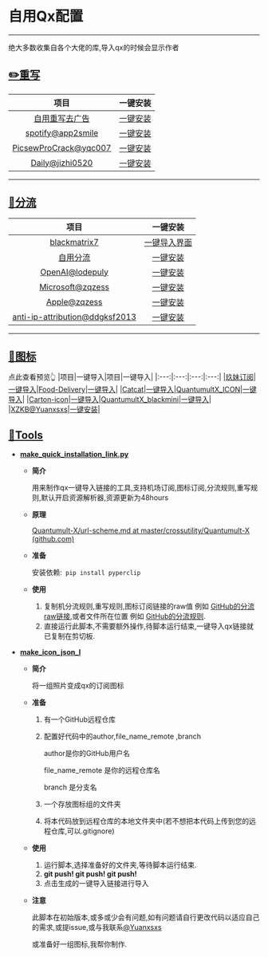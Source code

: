 # 自用Qx配置

---
绝大多数收集自各个大佬的库,导入qx的时候会显示作者

## [✏️重写](https://github.com/Yuanxsxs/QtumultX/tree/master/Rewrite)

|项目|一键安装|
|:---:|:---:|
|[自用重写去广告](https://github.com/Yuanxsxs/QtumultX/raw/master/Rewrite/AD_block/Self_use_Adblock.snippet)|[一键安装](https://api.boxjs.app/quanx/add-resource?remote-resource=%7B%22rewrite_remote%22%3A%5B%22https%3A//raw.githubusercontent.com/Yuanxsxs/QtumultX/master/Rewrite/AD_block/Self_use_Adblock.snippet%3Fraw%3Dtrue%2Ctag%3DSelf_use_Adblock-Yuanxsxs%22%5D%7D)|
|[spotify@app2smile](https://raw.githubusercontent.com/app2smile/rules/master/module/spotify.conf)|[一键安装](https://quantumult.app/x/open-app/add-resource?remote-resource=%7B%22rewrite_remote%22%3A%5B%22https%3A//raw.githubusercontent.com/app2smile/rules/master/module/spotify.conf%3Fraw%3Dtrue%2Ctag%3Dspotify%40app2smile%2C%20update-interval%3D172800%2Copt-parser%3Dtrue%22%5D%7D)|
|[PicsewProCrack@yqc007](https://raw.githubusercontent.com/yqc007/QuantumultX/master/PicsewProCrack.js)|[一键安装](https://quantumult.app/x/open-app/add-resource?remote-resource=%7B%22rewrite_remote%22%3A%5B%22https%3A//raw.githubusercontent.com/yqc007/QuantumultX/master/PicsewProCrack.js%3Fraw%3Dtrue%2Ctag%3DPicsewProCrack%40yqc007%2C%20update-interval%3D172800%2Copt-parser%3Dtrue%22%5D%7D)|
[Daily@jizhi0520](https://raw.githubusercontent.com/jizhi0520/QX/main/Daily.js)|[一键安装](https://quantumult.app/x/open-app/add-resource?remote-resource=%7B%22rewrite_remote%22%3A%5B%22https%3A//raw.githubusercontent.com/jizhi0520/QX/main/Daily.js%3Fraw%3Dtrue%2Ctag%3DDaily%40jizhi0520%2C%20update-interval%3D172800%2Copt-parser%3Dtrue%22%5D%7D)|
---
## [🍴分流](https://github.com/Yuanxsxs/QtumultX/tree/master/Filter)
|项目|一键安装|
|:---:|:---:|
|[blackmatrix7](https://github.com/blackmatrix7/ios_rule_script/tree/master/rule/QuantumultX)|[一键导入界面](https://github.com/Yuanxsxs/QtumultX/tree/master/Filter/blackmatrix7)|
|[自用分流](https://github.com/Yuanxsxs/QtumultX/blob/master/Filter/myself.txt)|[一键安装](https://api.boxjs.app/quanx/add-resource?remote-resource=%7B%22rewrite_remote%22%3A%5B%22https%3A//raw.githubusercontent.com/Yuanxsxs/QtumultX/master/Filter/myself.txt%3Fraw%3Dtrue%2Ctag%3Dmyself-Yuanxsxs%22%5D%7D)|
|[OpenAI@lodepuly](https://gitlab.com/lodepuly/vpn_tool/-/raw/main/Tool/Loon/Rule/OpenAI.list)|[一键安装](https://quantumult.app/x/open-app/add-resource?remote-resource=%7B%22filter_remote%22%3A%5B%22https%3A//gitlab.com/lodepuly/vpn_tool/-/raw/main/Tool/Loon/Rule/OpenAI.list%3Fraw%3Dtrue%2Ctag%3DOpenAI%40lodepuly%2Cforce-policy%3DOpenAI%2C%20update-interval%3D172800%2Copt-parser%3Dtrue%22%5D%7D)|
|[Microsoft@zqzess](https://github.com/zqzess/rule_for_quantumultX/blob/master/QuantumultX/rules/Microsoft.list)|[一键安装](https://quantumult.app/x/open-app/add-resource?remote-resource=%7B%22filter_remote%22%3A%5B%22https%3A//raw.githubusercontent.com/zqzess/rule_for_quantumultX%5C/master/QuantumultX/rules/Microsoft.list%3Fraw%3Dtrue%2Ctag%3DMicrosoft%40zqzess%2Cforce-policy%3DMicrosoft%2C%20update-interval%3D172800%2Copt-parser%3Dtrue%22%5D%7D)|
|[Apple@zqzess](https://github.com/zqzess/rule_for_quantumultX/blob/master/QuantumultX/rules/Apple.list)|[一键安装](https://quantumult.app/x/open-app/add-resource?remote-resource=%7B%22filter_remote%22%3A%5B%22https%3A//raw.githubusercontent.com/zqzess/rule_for_quantumultX%5C/master/QuantumultX/rules/Apple.list%3Fraw%3Dtrue%2Ctag%3DApple%40zqzess%2Cforce-policy%3DApple%2C%20update-interval%3D172800%2Copt-parser%3Dtrue%22%5D%7D)|
[anti-ip-attribution@ddgksf2013](https://raw.githubusercontent.com/ddgksf2013/Filter/master/anti-ip-attribution.list)|[一键安装](https://quantumult.app/x/open-app/add-resource?remote-resource=%7B%22filter_remote%22%3A%5B%22https%3A//raw.githubusercontent.com/ddgksf2013/Filter/master/anti-ip-attribution.list%3Fraw%3Dtrue%2Ctag%3Danti-ip-attribution%40ddgksf2013%2Cforce-policy%3Danti-ip-attribution%2C%20update-interval%3D172800%2Copt-parser%3Dtrue%22%5D%7D)|

---
## [👀图标](https://github.com/Yuanxsxs/QtumultX/tree/master/Icon)
点此查看预览👆
|项目|一键导入|项目|一键导入|
|:---:|:---:|:---:|:---:|
|[玖妹订阅](https://raw.githubusercontent.com/Yuanxsxs/QtumultX/master/Icon/JiuMei-icon/JiuMei-icon.json)|[一键导入](https://quantumult.app/x/open-app/ui?module=gallery&type=icon&action=add&content=%5B%22https%3A//raw.githubusercontent.com/Yuanxsxs/QtumultX%5C/master/Icon/JiuMei-icon/JiuMei-icon.json%22%5D)|[Food-Delivery](https://github.com/Yuanxsxs/QtumultX/blob/master/Icon/Food-Delivery.json)|[一键导入](https://quantumult.app/x/open-app/ui?module=gallery&type=icon&action=add&content=%5B%22https%3A//raw.githubusercontent.com/Yuanxsxs/QtumultX%5C/master/Icon/Food-Delivery.json%22%5D)|
|[Catcat](https://github.com/Yuanxsxs/QtumultX/blob/master/Icon/Catcat.json)|[一键导入](https://quantumult.app/x/open-app/ui?module=gallery&type=icon&action=add&content=%5B%22https%3A//raw.githubusercontent.com/Yuanxsxs/QtumultX%5C/master/Icon/Catcat.json%22%5D)|[QuantumultX_ICON](https://github.com/Yuanxsxs/QtumultX/blob/master/Icon/hellcell/QuantumultX_ICON.json)|[一键导入](https://quantumult.app/x/open-app/ui?module=gallery&type=icon&action=add&content=%5B%22https%3A//raw.githubusercontent.com/Yuanxsxs/QtumultX%5C/master/Icon/hellcell/QuantumultX_ICON.json%22%5D)|
|[Carton-icon](https://github.com/Yuanxsxs/QtumultX/blob/master/Icon/Carton-icon.json)|[一键导入](https://quantumult.app/x/open-app/ui?module=gallery&type=icon&action=add&content=%5B%22https%3A//raw.githubusercontent.com/Yuanxsxs/QtumultX%5C/master/Icon/Carton-icon.json%22%5D)|[QuantumultX_blackmini](https://github.com/Yuanxsxs/QtumultX/blob/master/Icon/hellcell/QuantumultX_blackmini.json)|[一键导入](https://quantumult.app/x/open-app/ui?module=gallery&type=icon&action=add&content=%5B%22https%3A//raw.githubusercontent.com/Yuanxsxs/QtumultX%5C/master/Icon/hellcell/QuantumultX_blackmini.json%22%5D)|
|[XZKB@Yuanxsxs](https://raw.githubusercontent.com/Yuanxsxs/QtumultX/master/Icon/XZKB/XZKB.json)|[一键安装](https://quantumult.app/x/open-app/ui?module=gallery&type=icon&action=add&content=%5B%22https%3A//raw.githubusercontent.com/Yuanxsxs/QtumultX/master/Icon/XZKB/XZKB.json%22%5D)|

## [🧷Tools](https://github.com/Yuanxsxs/QtumultX/tree/master/tools)

- **[make_quick_installation_link.py](https://github.com/Yuanxsxs/QtumultX/blob/master/tools/make_quick_installation_link.py)**

  - **简介**

    用来制作qx一键导入链接的工具,支持机场订阅,图标订阅,分流规则,重写规则,默认开启资源解析器,资源更新为48hours

  
  - **原理**
  
    [Quantumult-X/url-scheme.md at master/crossutility/Quantumult-X (github.com)](https://github.com/crossutility/Quantumult-X/blob/master/url-scheme.md)
  
  - **准备**
  
    安装依赖:```
    pip install pyperclip```    
  
  - **使用**
  
    1. 复制机分流规则,重写规则,图标订阅链接的raw值 例如 [GitHub的分流raw链接](https://raw.githubusercontent.com/blackmatrix7/ios_rule_script/master/rule/QuantumultX/GitHub/GitHub.list),或者文件所在位置 例如 [GitHub的分流规则](https://github.com/blackmatrix7/ios_rule_script/blob/master/rule/QuantumultX/GitHub/GitHub.list).
    2. 直接运行此脚本,不需要额外操作,待脚本运行结束,一键导入qx链接就已复制在剪切板.

- **[make_icon_json_l](https://github.com/Yuanxsxs/QtumultX/blob/master/tools/make_icon_json_l.py)**

  - **简介**

    将一组照片变成qx的订阅图标

  - **准备**

    1. 有一个GitHub远程仓库

    2. 配置好代码中的author,file_name_remote ,branch

       author是你的GitHub用户名

       file_name_remote  是你的远程仓库名

       branch 是分支名

    3. 一个存放图标组的文件夹

    4. 将本代码放到远程仓库的本地文件夹中(若不想把本代码上传到您的远程仓库,可以.gitignore)

  - **使用**

    1. 运行脚本,选择准备好的文件夹,等待脚本运行结束.
    2. **git push! git push! git push!**
    3. 点击生成的一键导入链接进行导入

  - **注意**

    此脚本在初始版本,或多或少会有问题,如有问题请自行更改代码以适应自己的需求,或提issue,或与我联系[@Yuanxsxs](https://t.me/Yuan_xsxs)

    或准备好一组图标,我帮你制作.
